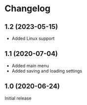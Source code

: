 # Changelog

## 1.2 (2023-05-15)
* Added Linux support

## 1.1 (2020-07-04)
* Added main menu
* Added saving and loading settings

## 1.0 (2020-06-24)
Initial release
